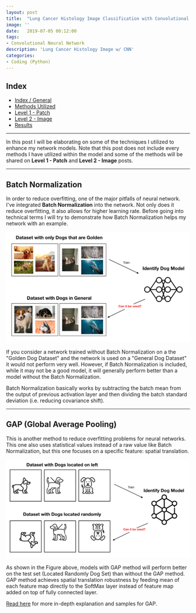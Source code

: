 ```yaml
---
layout: post
title:  "Lung Cancer Histology Image Classification with Convolutional Neural Network (Methods Utilized)"
image: ''
date:   2019-07-05 00:12:00
tags:
- Convolutional Neural Network
description: 'Lung Cancer Histology Image w/ CNN'
categories:
- Coding (Python)
---
```


## Index

* [Index / General](https://jinwooooo.github.io/jinwooooo-blog/lung-cancer-histology-image-classifcation-with-cnn-(index-general)/)
* [Methods Utilized](https://jinwooooo.github.io/jinwooooo-blog/lung-cancer-histology-image-classification-with-cnn-(methods-utilized)/)
* [Level 1 - Patch](https://jinwooooo.github.io/jinwooooo-blog/lung-cancer-histology-image-classification-with-cnn-(level-1-patch)/)
* [Level 2 - Image](https://jinwooooo.github.io/jinwooooo-blog/lung-cancer-histology-image-classification-with-cnn-(level-2-image)/)
* [Results](https://jinwooooo.github.io/jinwooooo-blog/lung-cancer-histology-image-classification-with-cnn-(results)/)

---

In this post I will be elaborating on some of the techniques I utilized to enhance my network models. Note that this post does not include every methods I have utilized within the model and some of the methods will be shared on **Level 1 - Patch** and **Level 2 - Image** posts.

---

## Batch Normalization

In order to reduce overfitting, one of the major pitfalls of neural network. I've integrated **Batch Normalization** into the network. Not only does it reduce overfitting, it also allows for higher learning rate. Before going into technical terms I will try to demonstrate how Batch Normalization helps my network with an example.

<img src="../uploads/lung-cancer-cnn-batch-normalization.png">

If you consider a network trained without Batch Normalization on a the "Golden Dog Dataset" and the network is used on a "General Dog Dataset" it would not perform very well. However, if Batch Normalization is included, while it may not be a good model, it will generally perform better than a model without the Batch Normalization.

Batch Normalization basically works by subtracting the batch mean from the output of previous activation layer and then dividing the batch standard deviation (i.e. reducing covariance shift).

---

## GAP (Global Average Pooling)

This is another method to reduce overfitting problems for neural networks. This one also uses statistical values instead of a raw value like Batch Normalization, but this one focuses on a specific feature: spatial translation.

<img src="../uploads/lung-cancer-cnn-gap.png">

As shown in the Figure above, models with GAP method will perform better on the test set (Located Randomly Dog Set) than without the GAP method. GAP method achieves spatial translation robustness by feeding mean of each feature map directly to the SoftMax layer instead of feature map added on top of fully connected layer.

[Read here](https://alexisbcook.github.io/2017/global-average-pooling-layers-for-object-localization/) for more in-depth explanation and samples for GAP.
